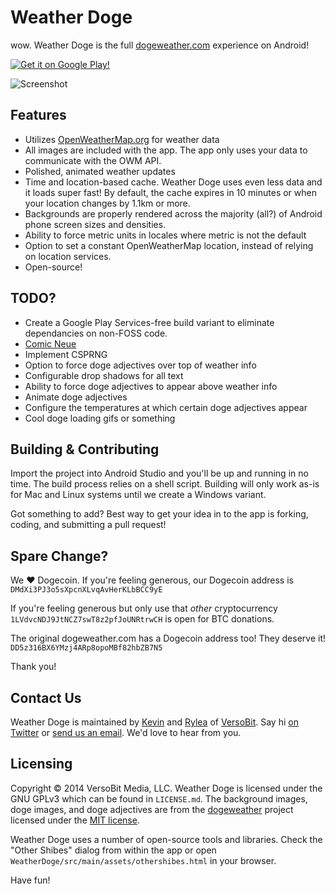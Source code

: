 # Weather Doge
wow. Weather Doge is the full [dogeweather.com](http://dogeweather.com/) experience on Android!

[![Get it on Google Play!](http://developer.android.com/images/brand/en_generic_rgb_wo_60.png)](https://play.google.com/store/apps/details?id=com.versobit.weatherdoge)

![Screenshot](https://raw.github.com/VersoBit/WeatherDoge/master/images/BelAirNexus5_1000.png)

## Features
 * Utilizes [OpenWeatherMap.org](http://openweathermap.org/) for weather data
 * All images are included with the app. The app only uses your data to communicate with the OWM API.
 * Polished, animated weather updates
 * Time and location-based cache. Weather Doge uses even less data and it loads super fast! By default, the cache expires in 10 minutes or when your location changes by 1.1km or more.
 * Backgrounds are properly rendered across the majority (all?) of Android phone screen sizes and densities.
 * Ability to force metric units in locales where metric is not the default
 * Option to set a constant OpenWeatherMap location, instead of relying on location services.
 * Open-source!

## TODO?
 * Create a Google Play Services-free build variant to eliminate dependancies on non-FOSS code.
 * [Comic Neue](http://comicneue.com/)
 * Implement CSPRNG
 * Option to force doge adjectives over top of weather info
 * Configurable drop shadows for all text
 * Ability to force doge adjectives to appear above weather info
 * Animate doge adjectives
 * Configure the temperatures at which certain doge adjectives appear
 * Cool doge loading gifs or something

## Building & Contributing
Import the project into Android Studio and you'll be up and running in no time. The build process relies on a shell script. Building will only work as-is for Mac and Linux systems until we create a Windows variant.

Got something to add? Best way to get your idea in to the app is forking, coding, and submitting a pull request!

## Spare Change?
We ♥ Dogecoin. If you're feeling generous, our Dogecoin address is `DMdXi3PJ3o5sXpcnXLvqAvHerKLbBCC9yE`

If you're feeling generous but only use that *other* cryptocurrency `1LVdvcNDJ9JtNCZ7swT8z2pfJoUNRtrwCH` is open for BTC donations.

The original dogeweather.com has a Dogecoin address too! They deserve it! `DD5z316BX6YMzj4ARp8opoMBf82hbZB7N5`

Thank you!

## Contact Us
Weather Doge is maintained by [Kevin](https://twitter.com/Kev1nMark) and [Rylea](https://twitter.com/DeviledMoon) of [VersoBit](http://versobit.com/). Say hi [on Twitter](https://twitter.com/VersoBit) or [send us an email](mailto:hello@versobit.com). We'd love to hear from you.

## Licensing
Copyright © 2014 VersoBit Media, LLC. Weather Doge is licensed under the GNU GPLv3 which can be found in `LICENSE.md`. The background images, doge images, and doge adjectives are from the [dogeweather](https://github.com/katiaeirin/dogeweather) project licensed under the [MIT license](http://opensource.org/licenses/MIT).

Weather Doge uses a number of open-source tools and libraries. Check the "Other Shibes" dialog from within the app or open `WeatherDoge/src/main/assets/othershibes.html` in your browser.

Have fun!
